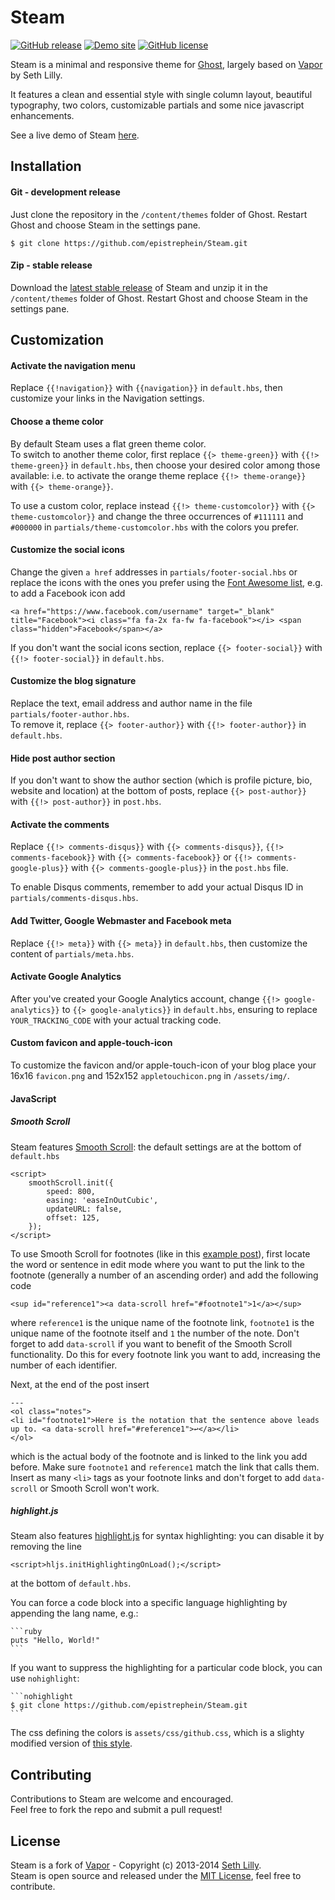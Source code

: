 # Steam
[![GitHub release](https://img.shields.io/badge/release-v1.4-blue.svg?style=flat)](https://github.com/epistrephein/Steam/releases) [![Demo site](https://img.shields.io/badge/demo-online-brightgreen.svg?style=flat)](http://dev.epistrephe.in/steam) [![GitHub license](https://img.shields.io/badge/license-MIT-lightgrey.svg?style=flat)](https://raw.githubusercontent.com/epistrephein/Steam/master/LICENSE)

Steam is a minimal and responsive theme for [Ghost](http://ghost.org/), largely based on [Vapor](https://github.com/sethlilly/Vapor) by Seth Lilly.

It features a clean and essential style with single column layout, beautiful typography, two colors, customizable partials and some nice javascript enhancements.

See a live demo of Steam [here](http://dev.epistrephe.in/steam).


## Installation

#### Git - development release
Just clone the repository in the `/content/themes` folder of Ghost. Restart Ghost and choose Steam in the settings pane.

    $ git clone https://github.com/epistrephein/Steam.git

#### Zip - stable release
Download the [latest stable release](https://github.com/epistrephein/Steam/releases) of Steam and unzip it in the `/content/themes` folder of Ghost. Restart Ghost and choose Steam in the settings pane.


## Customization

#### Activate the navigation menu
Replace `{{!navigation}}` with `{{navigation}}` in `default.hbs`, then customize your links in the Navigation settings.

#### Choose a theme color
By default Steam uses a flat green theme color.  
To switch to another theme color, first replace `{{> theme-green}}` with `{{!> theme-green}}` in `default.hbs`, then choose your desired color among those available: i.e. to activate the orange theme replace `{{!> theme-orange}}` with `{{> theme-orange}}`.

To use a custom color, replace instead `{{!> theme-customcolor}}` with `{{> theme-customcolor}}` and change the three occurrences of `#111111` and `#000000` in `partials/theme-customcolor.hbs` with the colors you prefer.

#### Customize the social icons
Change the given `a href` addresses in `partials/footer-social.hbs` or replace the icons with the ones you prefer using the [Font Awesome list](http://fortawesome.github.io/Font-Awesome/icons/), e.g. to add a Facebook icon add

    <a href="https://www.facebook.com/username" target="_blank" title="Facebook"><i class="fa fa-2x fa-fw fa-facebook"></i> <span class="hidden">Facebook</span></a>

If you don't want the social icons section, replace `{{> footer-social}}` with `{{!> footer-social}}` in `default.hbs`.

#### Customize the blog signature
Replace the text, email address and author name in the file `partials/footer-author.hbs`.  
To remove it, replace `{{> footer-author}}` with `{{!> footer-author}}` in `default.hbs`.

#### Hide post author section
If you don't want to show the author section (which is profile picture, bio, website and location) at the bottom of posts, replace `{{> post-author}}` with `{{!> post-author}}` in `post.hbs`.

#### Activate the comments
Replace `{{!> comments-disqus}}` with `{{> comments-disqus}}`, `{{!> comments-facebook}}` with `{{> comments-facebook}}` or `{{!> comments-google-plus}}` with `{{> comments-google-plus}}` in the `post.hbs` file.

To enable Disqus comments, remember to add your actual Disqus ID in `partials/comments-disqus.hbs`.

#### Add Twitter, Google Webmaster and Facebook meta
Replace `{{!> meta}}` with `{{> meta}}` in `default.hbs`, then customize the content of `partials/meta.hbs`.

#### Activate Google Analytics
After you've created your Google Analytics account, change `{{!> google-analytics}}` to `{{> google-analytics}}` in `default.hbs`, ensuring to replace `YOUR_TRACKING_CODE` with your actual tracking code.

#### Custom favicon and apple-touch-icon
To customize the favicon and/or apple-touch-icon of your blog place your 16x16 `favicon.png` and 152x152 `appletouchicon.png` in `/assets/img/`.

#### JavaScript
##### Smooth Scroll
Steam features [Smooth Scroll](https://github.com/cferdinandi/smooth-scroll): the default settings are at the bottom of `default.hbs`

    <script>
        smoothScroll.init({
            speed: 800,
            easing: 'easeInOutCubic',
            updateURL: false,
            offset: 125,
        });
    </script>
  

To use Smooth Scroll for footnotes (like in this [example post](http://dev.epistrephe.in/steam/welcome-to-ghost/)), first locate the word or sentence in edit mode where you want to put the link to the footnote (generally a number of an ascending order) and add the following code

    <sup id="reference1"><a data-scroll href="#footnote1">1</a></sup>

where `reference1` is the unique name of the footnote link, `footnote1` is the unique name of the footnote itself and `1` the number of the note. Don't forget to add `data-scroll` if you want to benefit of the Smooth Scroll functionality. Do this for every footnote link you want to add, increasing the number of each identifier.

Next, at the end of the post insert

    ---
    <ol class="notes">
    <li id="footnote1">Here is the notation that the sentence above leads up to. <a data-scroll href="#reference1">↩</a></li>
    </ol>

which is the actual body of the footnote and is linked to the link you add before. Make sure `footnote1` and `reference1` match the link that calls them. Insert as many `<li>` tags as your footnote links and don't forget to add `data-scroll` or Smooth Scroll won't work.

##### highlight.js
Steam also features [highlight.js](https://highlightjs.org) for syntax highlighting: you can disable it by removing the line

    <script>hljs.initHighlightingOnLoad();</script>

at the bottom of `default.hbs`.

You can force a code block into a specific language highlighting by appending the lang name, e.g.:

    ```ruby
    puts "Hello, World!"
    ```

If you want to suppress the highlighting for a particular code block, you can use `nohighlight`:

    ```nohighlight
    $ git clone https://github.com/epistrephein/Steam.git
    ```

The css defining the colors is `assets/css/github.css`, which is a slighty modified version of [this style](https://github.com/isagalaev/highlight.js/blob/master/src/styles/github.css).


## Contributing
Contributions to Steam are welcome and encouraged.  
Feel free to fork the repo and submit a pull request!


## License
Steam is a fork of [Vapor](https://github.com/sethlilly/Vapor) - Copyright (c) 2013-2014 [Seth Lilly](https://github.com/sethlilly/).<br>
Steam is open source and released under the [MIT License](https://github.com/epistrephein/Steam/blob/master/LICENSE), feel free to contribute.
